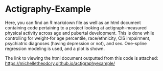# Actigraphy-Example
Here, you can find an R markdown file as well as an html document containing code pertaining to a project looking at actigraph-measured physical activity across age and pubertal development. This is done while controlling for weight-for age percentile, race/ethnicity, CIS impairment, psychiatric diagnoses (having depression or not), and sex. One-spline regression modeling is used, and a plot is shown. 

The link to viewing the html document outputted from this code is attached: 
https://michelletheodory.github.io/actigraphyexample/

